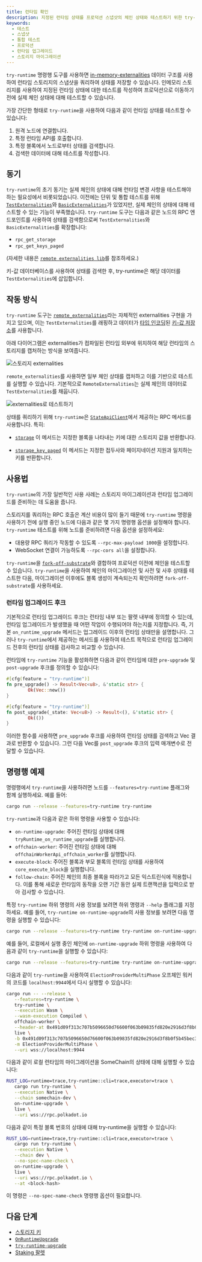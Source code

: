```yaml
---
title: 런타임 확인
description: 지정된 런타임 상태를 프로덕션 스냅샷의 체인 상태와 테스트하기 위한 try-runtime 명령행 도구에 대해 설명합니다.
keywords:
  - 테스트
  - 스냅샷
  - 통합 테스트
  - 프로덕션
  - 런타임 업그레이드
  - 스토리지 마이그레이션
---
```


`try-runtime` 명령행 도구를 사용하면 [in-memory-externalities](https://paritytech.github.io/substrate/master/sp_state_machine/struct.TestExternalities.html) 데이터 구조를 사용하여 런타임 스토리지의 스냅샷을 쿼리하여 상태를 저장할 수 있습니다.
인메모리 스토리지를 사용하여 지정된 런타임 상태에 대한 테스트를 작성하여 프로덕션으로 이동하기 전에 실제 체인 상태에 대해 테스트할 수 있습니다.

가장 간단한 형태로 `try-runtime`을 사용하여 다음과 같이 런타임 상태를 테스트할 수 있습니다:

1. 원격 노드에 연결합니다.
2. 특정 런타임 API를 호출합니다.
3. 특정 블록에서 노드로부터 상태를 검색합니다.
4. 검색한 데이터에 대해 테스트를 작성합니다.

## 동기

`try-runtime`의 초기 동기는 실제 체인의 상태에 대해 런타임 변경 사항을 테스트해야 하는 필요성에서 비롯되었습니다.
이전에는 단위 및 통합 테스트를 위해 [`TestExternalities`](https://paritytech.github.io/substrate/master/sp_state_machine/struct.TestExternalities.html)와 [`BasicExternalities`](https://paritytech.github.io/substrate/master/sp_state_machine/struct.BasicExternalities.html)가 있었지만, 실제 체인의 상태에 대해 테스트할 수 있는 기능이 부족했습니다.
`try-runtime` 도구는 다음과 같은 노드의 RPC 엔드포인트를 사용하여 상태를 검색함으로써 `TestExternalities`와 `BasicExternalities`를 확장합니다:

- `rpc_get_storage`
- `rpc_get_keys_paged`

(자세한 내용은 [`remote externalities lib`](https://paritytech.github.io/substrate/master/src/frame_remote_externalities/lib.rs.html)를 참조하세요.)

키-값 데이터베이스를 사용하여 상태를 검색한 후, try-runtime은 해당 데이터를 `TestExternalities`에 삽입합니다.

## 작동 방식

`try-runtime` 도구는 [`remote_externalities`](https://github.com/paritytech/polkadot-sdk/blob/master/substrate/utils/frame/remote-externalities/src/lib.rs)라는 자체적인 externalities 구현을 가지고 있으며, 이는 `TestExternalities`를 래핑하고 데이터가 [타입 인코딩](/reference/scale-codec)된 [키-값 저장소](/learn/state-transitions-and-storage)를 사용합니다.

아래 다이어그램은 externalities가 컴파일된 런타임 외부에 위치하여 해당 런타임의 스토리지를 캡처하는 방식을 보여줍니다.

![스토리지 externalities](/media/images/docs/reference/try-runtime-ext-1.png)

`remote_externalities`를 사용하면 일부 체인 상태를 캡처하고 이를 기반으로 테스트를 실행할 수 있습니다. 기본적으로 `RemoteExternalities`는 실제 체인의 데이터로 `TestExternalities`를 채웁니다.

![externalities로 테스트하기](/media/images/docs/reference/try-runtime-ext-2.png)

상태를 쿼리하기 위해 `try-runtime`은 [`StateApiClient`](https://paritytech.github.io/substrate/master/sc_rpc/state/trait.StateApiClient.html)에서 제공하는 RPC 메서드를 사용합니다.
특히:

- [`storage`](https://paritytech.github.io/substrate/master/sc_rpc/state/trait.StateApiClient.html#method.storage)
  이 메서드는 지정한 블록을 나타내는 키에 대한 스토리지 값을 반환합니다.

- [`storage_key_paged`](https://paritytech.github.io/substrate/master/sc_rpc/state/trait.StateApiClient.html#method.storage_keys_paged)
  이 메서드는 지정한 접두사와 페이지네이션 지원과 일치하는 키를 반환합니다.

## 사용법

`try-runtime`의 가장 일반적인 사용 사례는 스토리지 마이그레이션과 런타임 업그레이드를 준비하는 데 도움을 줍니다.

스토리지를 쿼리하는 RPC 호출은 계산 비용이 많이 들기 때문에 `try-runtime` 명령을 사용하기 전에 실행 중인 노드에 다음과 같은 몇 가지 명령행 옵션을 설정해야 합니다. `try-runtime` 테스트를 위해 노드를 준비하려면 다음 옵션을 설정하세요:

- 대용량 RPC 쿼리가 작동할 수 있도록 `--rpc-max-payload 1000`을 설정합니다.
- WebSocket 연결이 가능하도록 `--rpc-cors all`을 설정합니다.

`try-runtime`을 [`fork-off-substrate`](https://github.com/maxsam4/fork-off-substrate)와 결합하여 프로덕션 이전에 체인을 테스트할 수 있습니다.
`try-runtime`을 사용하여 체인의 마이그레이션 및 사전 및 사후 상태를 테스트한 다음, 마이그레이션 이후에도 블록 생성이 계속되는지 확인하려면 `fork-off-substrate`를 사용하세요.

### 런타임 업그레이드 후크

기본적으로 런타임 업그레이드 후크는 런타임 내부 또는 팔렛 내부에 정의할 수 있는데, 런타임 업그레이드가 발생했을 때 어떤 작업이 수행되어야 하는지를 지정합니다.
즉, 기본 `on_runtime_upgrade` 메서드는 업그레이드 이후의 런타임 상태만을 설명합니다.
그러나 `try-runtime`에서 제공하는 메서드를 사용하여 테스트 목적으로 런타임 업그레이드 전후의 런타임 상태를 검사하고 비교할 수 있습니다.

런타임에 `try-runtime` 기능을 활성화하면 다음과 같이 런타임에 대한 `pre-upgrade` 및 `post-upgrade` 후크를 정의할 수 있습니다:

```rust
#[cfg(feature = "try-runtime")]
fn pre_upgrade() -> Result<Vec<u8>, &'static str> {
		Ok(Vec::new())
}

#[cfg(feature = "try-runtime")]
fn post_upgrade(_state: Vec<u8>) -> Result<(), &'static str> {
		Ok(())
}
```

이러한 함수를 사용하면 `pre_upgrade` 후크를 사용하여 런타임 상태를 검색하고 Vec<u8> 결과로 반환할 수 있습니다.
그런 다음 Vec<u8>를 `post_upgrade` 후크의 입력 매개변수로 전달할 수 있습니다.

## 명령행 예제

명령행에서 `try-runtime`을 사용하려면 노드를 `--features=try-runtime` 플래그와 함께 실행하세요.
예를 들어:

```bash
cargo run --release --features=try-runtime try-runtime
```

`try-runtime`과 다음과 같은 하위 명령을 사용할 수 있습니다:

- `on-runtime-upgrade`: 주어진 런타임 상태에 대해 `tryRuntime_on_runtime_upgrade`를 실행합니다.
- `offchain-worker`: 주어진 런타임 상태에 대해 `offchainWorkerApi_offchain_worker`를 실행합니다.
- `execute-block`: 주어진 블록과 부모 블록의 런타임 상태를 사용하여 `core_execute_block`을 실행합니다.
- `follow-chain`: 주어진 체인의 최종 블록을 따라가고 모든 익스트린식에 적용합니다.
  이를 통해 새로운 런타임의 동작을 오랜 기간 동안 실제 트랜잭션을 입력으로 받아 검사할 수 있습니다.

특정 `try-runtime` 하위 명령의 사용 정보를 보려면 하위 명령과 `--help` 플래그를 지정하세요.
예를 들어, `try-runtime on-runtime-upgrade`의 사용 정보를 보려면 다음 명령을 실행할 수 있습니다:

```bash
cargo run --release --features=try-runtime try-runtime on-runtime-upgrade --help
```

예를 들어, 로컬에서 실행 중인 체인에 `on-runtime-upgrade` 하위 명령을 사용하여 다음과 같이 `try-runtime`을 실행할 수 있습니다:

```bash
cargo run --release --features=try-runtime try-runtime on-runtime-upgrade live ws://localhost:9944
```

다음과 같이 `try-runtime`을 사용하여 `ElectionProviderMultiPhase` 오프체인 워커의 코드를 `localhost:9944`에서 다시 실행할 수 있습니다:

```bash
cargo run -- --release \
   --features=try-runtime \
   try-runtime \
   --execution Wasm \
   --wasm-execution Compiled \
   offchain-worker \
   --header-at 0x491d09f313c707b5096650d76600f063b09835fd820e2916d3f8b0f5b45bec30 \
   live \
   -b 0x491d09f313c707b5096650d76600f063b09835fd820e2916d3f8b0f5b45bec30 \
   -m ElectionProviderMultiPhase \
   --uri wss://localhost:9944
```

다음과 같이 로컬 런타임의 마이그레이션을 SomeChain의 상태에 대해 실행할 수 있습니다:

```bash
RUST_LOG=runtime=trace,try-runtime::cli=trace,executor=trace \
   cargo run try-runtime \
   --execution Native \
   --chain somechain-dev \
   on-runtime-upgrade \
   live \
   --uri wss://rpc.polkadot.io
```

다음과 같이 특정 블록 번호의 상태에 대해 try-runtime을 실행할 수 있습니다:

```bash
RUST_LOG=runtime=trace,try-runtime::cli=trace,executor=trace \
   cargo run try-runtime \
   --execution Native \
   --chain dev \
   --no-spec-name-check \
   on-runtime-upgrade \
   live \
   --uri wss://rpc.polkadot.io \
   --at <block-hash>
```

이 명령은 `--no-spec-name-check` 명령행 옵션이 필요합니다.

## 다음 단계

- [스토리지 키](/build/runtime-storage#storage-value-keys)
- [`OnRuntimeUpgrade`](https://paritytech.github.io/substrate/master/frame_support/traits/trait.OnRuntimeUpgrade.html)
- [`try-runtime-upgrade`](https://paritytech.github.io/substrate/master/frame_executive/struct.Executive.html#method.try_runtime_upgrade)
- [Staking 팔렛](https://paritytech.github.io/substrate/master/pallet_staking/index.html)